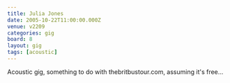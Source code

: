 ```yaml
---
title: Julia Jones
date: 2005-10-22T11:00:00.000Z
venue: v2209
categories: gig
board: 8
layout: gig
tags: [acoustic]
---
```

Acoustic gig, something to do with thebritbustour.com, assuming it's free...